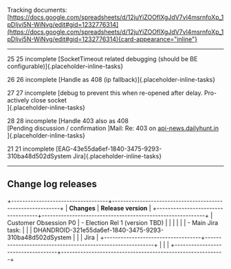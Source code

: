 Tracking documents:
[https://docs.google.com/spreadsheets/d/12juYiZOOflXgJdV7vl4msrnfoXp_1pDIjvi5N-WiNvg/edit#gid=1232776314](https://docs.google.com/spreadsheets/d/12juYiZOOflXgJdV7vl4msrnfoXp_1pDIjvi5N-WiNvg/edit#gid=1232776314){card-appearance="inline"}

------------------------------------------------------------------------

25 25 incomplete [SocketTimeout related debugging (should be BE
configurable)]{.placeholder-inline-tasks}

26 26 incomplete [Handle as 408 (ip
fallback)]{.placeholder-inline-tasks}

27 27 incomplete [debug to prevent this when re-opened after delay.
Pro-actively close socket\
]{.placeholder-inline-tasks}

28 28 incomplete [Handle 403 also as 408\
\[Pending discussion / confirmation \]Mail: Re: 403 on
[api-news.dailyhunt.in](http://api-news.dailyhunt.in)\
]{.placeholder-inline-tasks}

21 21 incomplete [EAG-43e55da6ef-1840-3475-9293-310ba48d502dSystem
Jira]{.placeholder-inline-tasks}

------------------------------------------------------------------------

## Change log releases

+-----------------------------------+-----------------------------------------------------------+
| **Changes**                       | **Release version**                                       |
+-----------------------------------+-----------------------------------------------------------+
| Customer Obsession P0             | - Election Rel 1 (version TBD)                            |
|                                   |                                                           |
|                                   | - Main Jira task:                                         |
|                                   |   DHANDROID-321e55da6ef-1840-3475-9293-310ba48d502dSystem |
|                                   |   Jira                                                    |
+-----------------------------------+-----------------------------------------------------------+
|                                   |                                                           |
+-----------------------------------+-----------------------------------------------------------+
